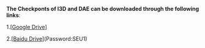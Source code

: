 **The Checkponts of I3D and DAE can be downloaded through the following links**:

1.[[Google Drive](https://drive.google.com/file/d/)]

2.[[Baidu Drive](https://pan.baidu.com/s/1-EH7Q0LtaDCicateuT9mFg)](Password:SEU1)
